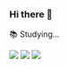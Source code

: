 ### Hi there 👋

📚 Studying...
<div align="left">
	<img src="https://img.shields.io/badge/C++-00599C?style=flat&logo=cplusplus&logoColor=white" />
	<img src="https://img.shields.io/badge/Unreal-Engine-0E1128?style=flat&logo=Unreal&logoColor=black" />
	<img src="https://img.shields.io/badge/Spring-6DB33F?style=flat&logo=Spring&logoColor=black" />
</div>

